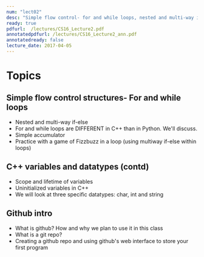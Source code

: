 ```yaml
---
num: "lect02"
desc: "Simple flow control- for and while loops, nested and multi-way if-else"
ready: true
pdfurl:  /lectures/CS16_Lecture2.pdf
annotatedpdfurl: /lectures/CS16_Lecture2_ann.pdf
annotatedready: false
lecture_date: 2017-04-05
---
```


# Topics

## Simple flow control structures- For and while loops
* Nested and multi-way if-else 
* For and while loops are DIFFERENT in C++ than in Python. We'll discuss.
* Simple accumulator
* Practice with a game of Fizzbuzz in a loop (using multiway if-else within loops)
 
## C++ variables and datatypes (contd)
* Scope and lifetime of variables
* Uninitialized variables in C++
* We will look at three specific datatypes: char, int and string

## Github intro
* What is github? How and why we plan to use it in this class
* What is a git repo?
* Creating a github repo and using github's web interface to store your first program







